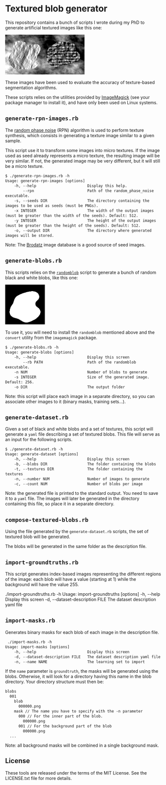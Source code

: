 # Textured blob generator

This repository contains a bunch of scripts I wrote during my PhD to generate artificial textured images like this one: 

![Textured blob](textured-blob.png)

These images have been used to evaluate the accuracy of texture-based segmentation algorithms.

These scripts relies on the utilities provided by [ImageMagick](http://www.imagemagick.org/script/index.php) (see your package manager to install it), and have only been used on Linux systems.

## `generate-rpn-images.rb`

The [random phase noise](http://www.ipol.im/pub/art/2011/ggm_rpn/) (RPN) algorithm is used to perform texture synthesis, which consists in generating a texture image similar to a given sample.

This script use it to transform some images into micro textures. If the image used as seed already represents a micro texture, the resulting image will be very similar. If not, the generated image may be very different, but it will still be a micro texture.

```
$ ./generate-rpn-images.rb -h
Usage: generate-rpn-images [options]
    -h, --help                       Display this help.
        --rpn                        Path of the random_phase_noise executable.
    -s, --seeds DIR                  The directory containing the images to be used as seeds (must be PNGs).
    -x INTEGER                       The width of the output images (must be greater than the width of the seeds). Default: 512.
    -y INTEGER                       The height of the output images (must be greater than the height of the seeds). Default: 512.
    -o, --output DIR                 The directory where generated images will be stored.
```

Note: The [Brodatz](http://www.ux.uis.no/~tranden/brodatz.html) image database is a good source of seed images.

## `generate-blobs.rb`

This scripts relies on the [`randomblob`](http://www.fmwconcepts.com/imagemagick/randomblob/index.php) script to generate a bunch of random black and white blobs, like this one:

![Random blob](blob.png)

To use it, you will need to install the `randomblob` mentioned above and the `convert` utility from the `imagemagick` package. 

```
$ ./generate-blobs.rb -h
Usage: generate-blobs [options]
    -h, --help                       Display this screen
        --rb PATH                    Path of the randomblob executable.
    -n NUM                           Number of blobs to generate
    -s INTEGER                       Size of the generated image. Default: 256.
    -o DIR                           The output folder
```

Note: this script will place each image in a separate directory, so you can associate other images to it (binary masks, training sets...).

## `generate-dataset.rb`

Given a set of black and white blobs and a set of textures, this script will generate a `yaml` file describing a set of textured blobs. This file will serve as an input for the following scripts.

```
$ ./generate-dataset.rb -h
Usage: generate-dataset [options]
    -h, --help                       Display this screen
    -b, --blobs DIR                  The folder containing the blobs
    -t, --textures DIR               The folder containing the textures
    -n, --number NUM                 Number of images to generate
    -c, --count NUM                  Number of blobs per image
```

Note: the generated file is printed to the standard output. You need to save it to a `yaml` file. The images will later be generated in the directory containing this file, so place it in a separate directory.

## `compose-textured-blobs.rb`

Using the file generated by the `generate-dataset.rb` scripts, the set of textured blob will be generated.

The blobs will be generated in the same folder as the description file.

## `import-groundtruths.rb`

This script generates index-based images representing the different regions of the image: each blob will have a value (starting at 1) while the background will have the value 255.

./import-groundtruths.rb -h
Usage: import-groundtruths [options]
    -h, --help                       Display this screen
    -d, --dataset-description FILE   The dataset description yaml file

## `import-masks.rb`

Generates binary masks for each blob of each image in the description file.

```
 ./import-masks.rb -h
Usage: import-masks [options]
    -h, --help                       Display this screen
    -d, --dataset-description FILE   The dataset description yaml file
    -n, --name NAME                  The learning set to import
```

If the `name` parameter is `groundtruth`, the masks will be generated using the blobs. Otherwise, it will look for a directory having this name in the blob directory. Your directory structure must then be:

```
blobs
  001
    blob
      000000.png
    mask // The name you have to specify with the -n parameter
      000 // For the inner part of the blob.
        000000.png
      001 // For the background part of the blob
        000000.png
  ...
```

Note: all background masks will be combined in a single background mask.

## License

These tools are released under the terms of the MIT License. See the LICENSE.txt file for more details.